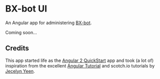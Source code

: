 # BX-bot UI

An Angular app for administering [BX-bot](https://github.com/gazbert/bxbot).

Coming soon...


## Credits

This app started life as the [Angular 2 QuickStart](https://github.com/angular/quickstart) app and took (a lot of)
inspiration from the excellent [Angular Tutorial](https://angular.io/docs/ts/latest/tutorial/) and scotch.io tutorials 
by [Jecelyn Yeen](https://pub.scotch.io/@jecelyn).